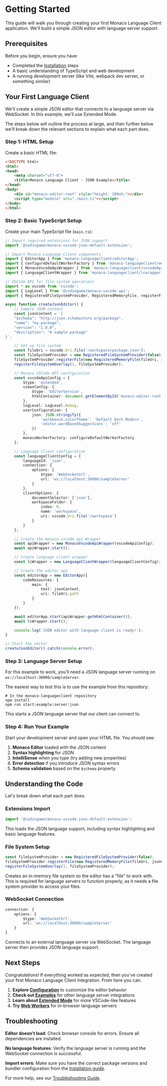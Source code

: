 # Getting Started

This guide will walk you through creating your first Monaco Language Client application. We'll build a simple JSON editor with language server support.

## Prerequisites

Before you begin, ensure you have:

- Completed the [Installation](../installation.md) steps
- A basic understanding of TypeScript and web development
- A running development server (like Vite, webpack dev server, or something similar)

## Your First Language Client

We'll create a simple JSON editor that connects to a language server via WebSocket. In this example, we'll use Extended Mode.

The steps below will outline the process at large, and then further below we'll break down the relevant sections to explain what each part does.

### Step 1: HTML Setup

Create a basic HTML file:

```html
<!DOCTYPE html>
<html>
<head>
    <meta charset="utf-8">
    <title>Monaco Language Client - JSON Example</title>
</head>
<body>
    <div id="monaco-editor-root" style="height: 100vh;"></div>
    <script type="module" src="./main.ts"></script>
</body>
</html>
```

### Step 2: Basic TypeScript Setup

Create your main TypeScript file (`main.ts`):

```typescript
// Import required extensions for JSON support
import '@codingame/monaco-vscode-json-default-extension';

// Import Monaco Language Client components
import { EditorApp } from 'monaco-languageclient/editorApp';
import { configureDefaultWorkerFactory } from 'monaco-languageclient/workerFactory';
import { MonacoVscodeApiWrapper } from 'monaco-languageclient/vscodeApiWrapper';
import { LanguageClientWrapper } from 'monaco-languageclient/lcwrapper';

// VSCode API for file system operations
import * as vscode from 'vscode';
import { LogLevel } from '@codingame/monaco-vscode-api';
import { RegisteredFileSystemProvider, RegisteredMemoryFile, registerFileSystemOverlay } from '@codingame/monaco-vscode-files-service-override';

async function createJsonEditor() {
    // Sample JSON content
    const jsonContent = `{
    "$schema": "http://json.schemastore.org/package",
    "name": "my-package",
    "version": "1.0.0",
    "description": "A sample package"
}`;

    // Set up file system
    const fileUri = vscode.Uri.file('/workspace/package.json');
    const fileSystemProvider = new RegisteredFileSystemProvider(false);
    fileSystemProvider.registerFile(new RegisteredMemoryFile(fileUri, jsonContent));
    registerFileSystemOverlay(1, fileSystemProvider);

    // Monaco VSCode API configuration
    const vscodeApiConfig = {
        $type: 'extended',
        viewsConfig: {
            $type: 'EditorService',
            htmlContainer: document.getElementById('monaco-editor-root')!
        },
        logLevel: LogLevel.Debug,
        userConfiguration: {
            json: JSON.stringify({
                'workbench.colorTheme': 'Default Dark Modern',
                'editor.wordBasedSuggestions': 'off'
            })
        },
        monacoWorkerFactory: configureDefaultWorkerFactory
    };

    // Language client configuration
    const languageClientConfig = {
        languageId: 'json',
        connection: {
            options: {
                $type: 'WebSocketUrl',
                url: 'ws://localhost:30000/sampleServer'
            }
        },
        clientOptions: {
            documentSelector: ['json'],
            workspaceFolder: {
                index: 0,
                name: 'workspace',
                uri: vscode.Uri.file('/workspace')
            }
        }
    };

    // Create the monaco-vscode api Wrapper
    const apiWrapper = new MonacoVscodeApiWrapper(vscodeApiConfig);
    await apiWrapper.start();

    // Create language client wrapper
    const lcWrapper = new LanguageClientWrapper(languageClientConfig);

    // Create the editor app
    const editorApp = new EditorApp({
        codeResources: {
            main: {
                text: jsonContent,
                uri: fileUri.path
            }
        }
    });

    await editorApp.start(apiWrapper.getHtmlContainer());
    await lcWrapper.start();

    console.log('JSON editor with language client is ready!');
}

// Start the editor
createJsonEditor().catch(console.error);
```

### Step 3: Language Server Setup

For this example to work, you'll need a JSON language server running on `ws://localhost:30000/sampleServer`.

The easiest way to test this is to use the example from this repository:

```shell
# In the monaco-languageclient repository
npm install
npm run start:example:server:json
```

This starts a JSON language server that our client can connect to.

### Step 4: Run Your Example

Start your development server and open your HTML file. You should see:

1. **Monaco Editor** loaded with the JSON content
2. **Syntax highlighting** for JSON
3. **IntelliSense** when you type (try adding new properties)
4. **Error detection** if you introduce JSON syntax errors
5. **Schema validation** based on the `$schema` property

## Understanding the Code

Let's break down what each part does:

### Extensions Import

```typescript
import '@codingame/monaco-vscode-json-default-extension';
```

This loads the JSON language support, including syntax highlighting and basic language features.

### File System Setup

```typescript
const fileSystemProvider = new RegisteredFileSystemProvider(false);
fileSystemProvider.registerFile(new RegisteredMemoryFile(fileUri, jsonContent));
registerFileSystemOverlay(1, fileSystemProvider);
```

Creates an in-memory file system so the editor has a "file" to work with. This is required for language servers to function properly, as it needs a file system provider to access your files.

### WebSocket Connection

```typescript
connection: {
    options: {
        $type: 'WebSocketUrl',
        url: 'ws://localhost:30000/sampleServer'
    }
}
```

Connects to an external language server via WebSocket. The language server then provides JSON language support.

## Next Steps

Congratulations! If everything worked as expected, then you've created your first Monaco Language Client integration. From here you can:

1. **Explore [Configuration](configuration.md)** to customize the editor behavior
2. **Check out [Examples](examples.md)** for other language server integrations
3. **Learn about [Extended Mode](../advanced-usage/extended-mode.md)** for more VSCode-like features
4. **Try [Web Workers](../advanced-usage/web-workers.md)** for in-browser language servers

## Troubleshooting

**Editor doesn't load**: Check browser console for errors. Ensure all dependencies are installed.

**No language features**: Verify the language server is running and the WebSocket connection is successful.

**Import errors**: Make sure you have the correct package versions and bundler configuration from the [Installation guide](../installation.md).

For more help, see our [Troubleshooting Guide](../guides/troubleshooting.md).
